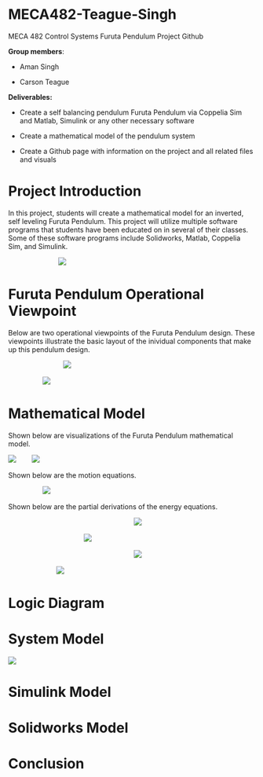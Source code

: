 # MECA482-Teague-Singh
MECA 482 Control Systems Furuta Pendulum Project Github

**Group members**: 

- Aman Singh 

- Carson Teague

**Deliverables:**

- Create a self balancing pendulum Furuta Pendulum via Coppelia Sim and Matlab, Simulink or any other necessary software

- Create a mathematical model of the pendulum system

- Create a Github page with information on the project and all related files and visuals 

# Project Introduction
In this project, students will create a mathematical model for an inverted, self leveling Furuta Pendulum. This project will utilize multiple software programs that students have been educated on in several of their classes. Some of these software programs include Solidworks, Matlab, Coppelia Sim, and Simulink. 

&nbsp;&emsp;&emsp;&emsp;&emsp;&emsp;&emsp;&emsp;![](Images/googlependulum.png)

# Furuta Pendulum Operational Viewpoint
Below are two operational viewpoints of the Furuta Pendulum design. These viewpoints illustrate the basic layout of the inividual components that make up this pendulum design.

&emsp;&emsp;&emsp;&emsp;&emsp;&emsp;&emsp;&emsp;![](Images/drawioside.jpg)

&emsp;&emsp;&emsp;&emsp;&emsp;![](Images/drawiofront.jpg)

# Mathematical Model
Shown below are visualizations of the Furuta Pendulum mathematical model. 

![](Images/Pendmathmodelfront.jpg) &emsp;&emsp;![](Images/pendulumforces.jpg)

Shown below are the motion equations.

&emsp;&emsp;&emsp;&emsp;&emsp;![](Images/motioneqs.jpg)

Shown below are the partial derivations of the energy equations.

&emsp;&emsp;&emsp;&emsp;&emsp;&emsp;&emsp;&emsp;&emsp;&emsp;&emsp;&emsp;&emsp;&nbsp;&emsp;&emsp;&emsp;&emsp;&emsp;![](Images/veqs.jpg)

&emsp;&emsp;&emsp;&emsp;&emsp;&emsp;&emsp;&emsp;&emsp;&emsp;&emsp;![](Images/teqs.jpg) 

&nbsp;&emsp;&emsp;&emsp;&emsp;&emsp;&emsp;&emsp;&emsp;&emsp;&emsp;&emsp;&emsp;&emsp;&emsp;&emsp;&emsp;&emsp;&emsp;![](Images/qeqs.jpg)

&emsp;&emsp;&emsp;&emsp;&emsp;&emsp;&emsp;![](Images/leqs.jpg)

# Logic Diagram

# System Model

![](Images/heirarchy.jpg)

# Simulink Model

# Solidworks Model

# Conclusion
